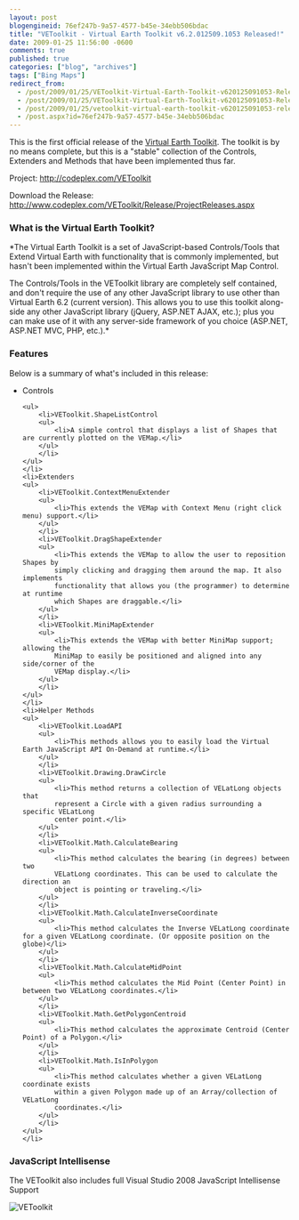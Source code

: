 ```yaml
---
layout: post
blogengineid: 76ef247b-9a57-4577-b45e-34ebb506bdac
title: "VEToolkit - Virtual Earth Toolkit v6.2.012509.1053 Released!"
date: 2009-01-25 11:56:00 -0600
comments: true
published: true
categories: ["blog", "archives"]
tags: ["Bing Maps"]
redirect_from: 
  - /post/2009/01/25/VEToolkit-Virtual-Earth-Toolkit-v620125091053-Released.aspx
  - /post/2009/01/25/VEToolkit-Virtual-Earth-Toolkit-v620125091053-Released
  - /post/2009/01/25/vetoolkit-virtual-earth-toolkit-v620125091053-released
  - /post.aspx?id=76ef247b-9a57-4577-b45e-34ebb506bdac
---
```

<!-- more -->


This is the first official release of the <a href="http://codeplex.com/VEToolkit">Virtual Earth Toolkit</a>. The toolkit is by no means complete, but this is a &quot;stable&quot; collection of the Controls, Extenders and Methods that have been implemented thus far.



Project: <a href="http://codeplex.com/VEToolkit" title="Virtual Earth Toolkit">http://codeplex.com/VEToolkit</a> 



Download the Release: <a href="http://www.codeplex.com/VEToolkit/Release/ProjectReleases.aspx">http://www.codeplex.com/VEToolkit/Release/ProjectReleases.aspx</a>

<h3>What is the Virtual Earth Toolkit?</h3>


*<span>The
Virtual Earth Toolkit is a set of JavaScript-based Controls/Tools that
Extend Virtual Earth with functionality that is commonly implemented,
but hasn&#39;t been implemented within the Virtual Earth JavaScript Map
Control.



The Controls/Tools in the VEToolkit library are
completely self contained, and don&#39;t require the use of any other
JavaScript library to use other than Virtual Earth 6.2 (current
version). This allows you to use this toolkit along-side any other
JavaScript library (jQuery, ASP.NET AJAX, etc.); plus you can make use
of it with any server-side framework of you choice (ASP.NET, ASP.NET
MVC, PHP, etc.).</span>* 

<h3>Features 

</h3>


Below is a summary of what&#39;s included in this release:



<span>
<ul>
	<li>Controls 

	<ul>
		<li>VEToolkit.ShapeListControl
		<ul>
			<li>A simple control that displays a list of Shapes that are currently plotted on the VEMap.</li>
		</ul>
		</li>
	</ul>
	</li>
	<li>Extenders
	<ul>
		<li>VEToolkit.ContextMenuExtender
		<ul>
			<li>This extends the VEMap with Context Menu (right click menu) support.</li>
		</ul>
		</li>
		<li>VEToolkit.DragShapeExtender
		<ul>
			<li>This extends the VEMap to allow the user to reposition Shapes by
			simply clicking and dragging them around the map. It also implements
			functionality that allows you (the programmer) to determine at runtime
			which Shapes are draggable.</li>
		</ul>
		</li>
		<li>VEToolkit.MiniMapExtender
		<ul>
			<li>This extends the VEMap with better MiniMap support; allowing the
			MiniMap to easily be positioned and aligned into any side/corner of the
			VEMap display.</li>
		</ul>
		</li>
	</ul>
	</li>
	<li>Helper Methods
	<ul>
		<li>VEToolkit.LoadAPI
		<ul>
			<li>This methods allows you to easily load the Virtual Earth JavaScript API On-Demand at runtime.</li>
		</ul>
		</li>
		<li>VEToolkit.Drawing.DrawCircle
		<ul>
			<li>This method returns a collection of VELatLong objects that
			represent a Circle with a given radius surrounding a specific VELatLong
			center point.</li>
		</ul>
		</li>
		<li>VEToolkit.Math.CalculateBearing
		<ul>
			<li>This method calculates the bearing (in degrees) between two
			VELatLong coordinates. This can be used to calculate the direction an
			object is pointing or traveling.</li>
		</ul>
		</li>
		<li>VEToolkit.Math.CalculateInverseCoordinate
		<ul>
			<li>This method calculates the Inverse VELatLong coordinate for a given VELatLong coordinate. (Or opposite position on the globe)</li>
		</ul>
		</li>
		<li>VEToolkit.Math.CalculateMidPoint
		<ul>
			<li>This method calculates the Mid Point (Center Point) in between two VELatLong coordinates.</li>
		</ul>
		</li>
		<li>VEToolkit.Math.GetPolygonCentroid
		<ul>
			<li>This method calculates the approximate Centroid (Center Point) of a Polygon.</li>
		</ul>
		</li>
		<li>VEToolkit.Math.IsInPolygon
		<ul>
			<li>This method calculates whether a given VELatLong coordinate exists
			within a given Polygon made up of an Array/collection of VELatLong
			coordinates.</li>
		</ul>
		</li>
	</ul>
	</li>
</ul>
</span>

<h3>JavaScript Intellisense

</h3>


<span>The VEToolkit also includes full Visual Studio 2008 JavaScript Intellisense Support </span>



<img src="http://i3.codeplex.com/Project/Download/FileDownload.aspx?ProjectName=VEToolkit&amp;DownloadId=56200" alt="VEToolkit" />



  

